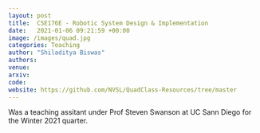 ```yaml
---
layout: post
title:  CSE176E - Robotic System Design & Implementation
date:   2021-01-06 09:21:59 +00:00
image: /images/quad.jpg
categories: Teaching
author: "Shiladitya Biswas"
authors:
venue: 
arxiv: 
code: 
website: https://github.com/NVSL/QuadClass-Resources/tree/master
---
```


Was a teaching assitant under Prof Steven Swanson at UC Sann Diego for the Winter 2021 quarter.
